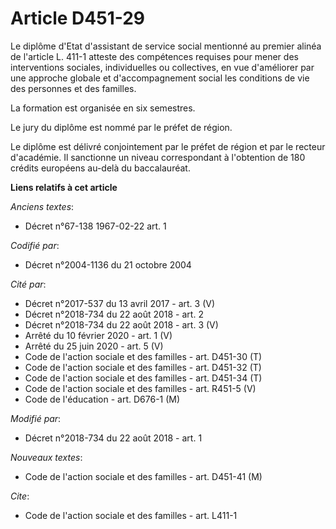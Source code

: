 # Article D451-29

Le diplôme d'Etat d'assistant de service social mentionné au premier alinéa de l'article L. 411-1 atteste des compétences
requises pour mener des interventions sociales, individuelles ou collectives, en vue d'améliorer par une approche globale et
d'accompagnement social les conditions de vie des personnes et des familles.

La formation est organisée en six semestres.

Le jury du diplôme est nommé par le préfet de région.

Le diplôme est délivré conjointement par le préfet de région et par le recteur d'académie. Il sanctionne un niveau
correspondant à l'obtention de 180 crédits européens au-delà du baccalauréat.

**Liens relatifs à cet article**

_Anciens textes_:

  - Décret n°67-138 1967-02-22 art. 1

_Codifié par_:

  - Décret n°2004-1136 du 21 octobre 2004

_Cité par_:

  - Décret n°2017-537 du 13 avril 2017 - art. 3 (V)
  - Décret n°2018-734 du 22 août 2018 - art. 2
  - Décret n°2018-734 du 22 août 2018 - art. 3 (V)
  - Arrêté du 10 février 2020 - art. 1 (V)
  - Arrêté du 25 juin 2020 - art. 5 (V)
  - Code de l'action sociale et des familles - art. D451-30 (T)
  - Code de l'action sociale et des familles - art. D451-32 (T)
  - Code de l'action sociale et des familles - art. D451-34 (T)
  - Code de l'action sociale et des familles - art. R451-5 (V)
  - Code de l'éducation - art. D676-1 (M)

_Modifié par_:

  - Décret n°2018-734 du 22 août 2018 - art. 1

_Nouveaux textes_:

  - Code de l'action sociale et des familles - art. D451-41 (M)

_Cite_:

  - Code de l'action sociale et des familles - art. L411-1
